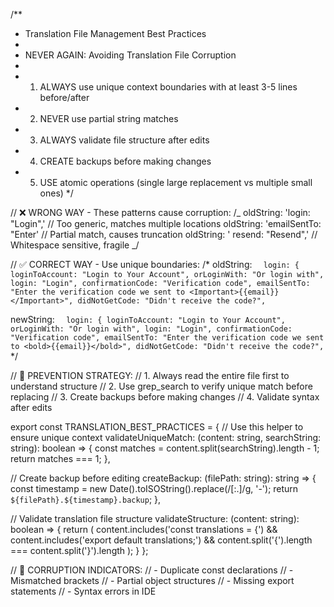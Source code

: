 /\*\*

- Translation File Management Best Practices
-
- NEVER AGAIN: Avoiding Translation File Corruption
-
- 1.  ALWAYS use unique context boundaries with at least 3-5 lines before/after
- 2.  NEVER use partial string matches
- 3.  ALWAYS validate file structure after edits
- 4.  CREATE backups before making changes
- 5.  USE atomic operations (single large replacement vs multiple small ones)
      \*/

// ❌ WRONG WAY - These patterns cause corruption:
/_
oldString: 'login: "Login",' // Too generic, matches multiple locations
oldString: 'emailSentTo: "Enter' // Partial match, causes truncation
oldString: ' resend: "Resend",' // Whitespace sensitive, fragile
_/

// ✅ CORRECT WAY - Use unique boundaries:
/\*
oldString: `  login: {
    loginToAccount: "Login to Your Account",
    orLoginWith: "Or login with",
    login: "Login",
    confirmationCode: "Verification code",
    emailSentTo:
      "Enter the verification code we sent to <Important>{{email}}</Important>",
    didNotGetCode: "Didn't receive the code?",`

newString: `  login: {
    loginToAccount: "Login to Your Account", 
    orLoginWith: "Or login with",
    login: "Login",
    confirmationCode: "Verification code",
    emailSentTo:
      "Enter the verification code we sent to <bold>{{email}}</bold>",
    didNotGetCode: "Didn't receive the code?",`
\*/

// 🔧 PREVENTION STRATEGY:
// 1. Always read the entire file first to understand structure
// 2. Use grep_search to verify unique match before replacing
// 3. Create backups before making changes
// 4. Validate syntax after edits

export const TRANSLATION_BEST_PRACTICES = {
// Use this helper to ensure unique context
validateUniqueMatch: (content: string, searchString: string): boolean => {
const matches = content.split(searchString).length - 1;
return matches === 1;
},

// Create backup before editing
createBackup: (filePath: string): string => {
const timestamp = new Date().toISOString().replace(/[:.]/g, '-');
return `${filePath}.${timestamp}.backup`;
},

// Validate translation file structure
validateStructure: (content: string): boolean => {
return (
content.includes('const translations = {') &&
content.includes('export default translations;') &&
content.split('{').length === content.split('}').length
);
}
};

// 🚨 CORRUPTION INDICATORS:
// - Duplicate const declarations
// - Mismatched brackets
// - Partial object structures
// - Missing export statements
// - Syntax errors in IDE
